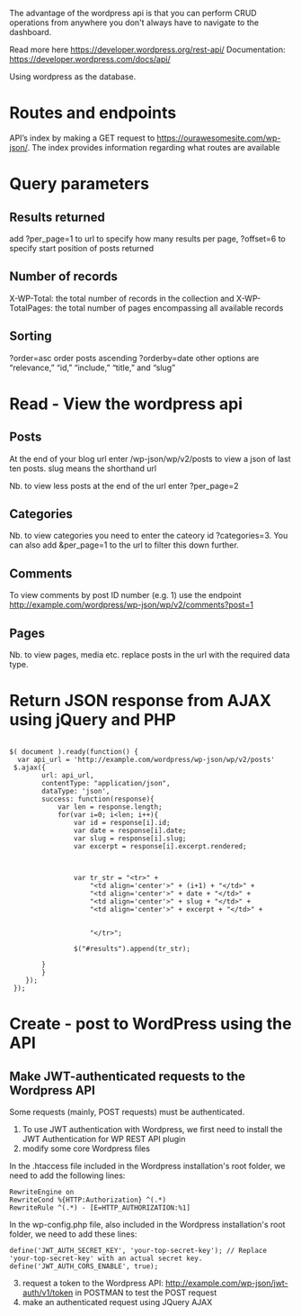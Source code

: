The advantage of the wordpress api is that you can perform CRUD operations from anywhere you don't always have to navigate to the dashboard.

Read more here https://developer.wordpress.org/rest-api/
Documentation: https://developer.wordpress.com/docs/api/

Using wordpress as the database.

Routes and endpoints
=====================

API’s index by making a GET request to https://ourawesomesite.com/wp-json/. The index provides information regarding what routes are available 

Query parameters
=================

Results returned
-----------------

add ?per_page=1 to url to specify how many results per page, ?offset=6 to specify start position of posts returned

Number of records
------------------

X-WP-Total: the total number of records in the collection and X-WP-TotalPages: the total number of pages encompassing all available records

Sorting
------

?order=asc order posts ascending ?orderby=date other options are “relevance,” “id,” “include,” “title,” and “slug”

Read - View the wordpress api
======================

Posts
------

At the end of your blog url enter /wp-json/wp/v2/posts to view a json of last ten posts. slug means the shorthand url

Nb. to view less posts at the end of the url enter ?per_page=2

Categories
-----------

Nb. to view categories you need to enter the cateory id ?categories=3.  You can also add &per_page=1 to the url to filter this down further.

Comments
--------

To view comments by post ID number (e.g. 1) use the endpoint http://example.com/wordpress/wp-json/wp/v2/comments?post=1

Pages
-----

Nb. to view pages, media etc. replace posts in the url with the required data type.

Return JSON response from AJAX using jQuery and PHP
===================================================

```

$( document ).ready(function() {
  var api_url = 'http://example.com/wordpress/wp-json/wp/v2/posts'
 $.ajax({
        url: api_url,
        contentType: "application/json",
        dataType: 'json',
        success: function(response){
            var len = response.length;
            for(var i=0; i<len; i++){
                var id = response[i].id;
                var date = response[i].date;
                var slug = response[i].slug;
                var excerpt = response[i].excerpt.rendered;
                
                

                var tr_str = "<tr>" +
                    "<td align='center'>" + (i+1) + "</td>" +
                    "<td align='center'>" + date + "</td>" +
                    "<td align='center'>" + slug + "</td>" +
                    "<td align='center'>" + excerpt + "</td>" +
                    
                    
                    "</tr>";

                $("#results").append(tr_str);       
                
        }    
        } 
    });
 });

```
Create - post to WordPress using the API
========================================

Make JWT-authenticated requests to the Wordpress API
-----------------------------------------------------
Some requests (mainly, POST requests) must be authenticated.

1. To use JWT authentication with Wordpress, we first need to install the JWT Authentication for WP REST API plugin
2. modify some core Wordpress files

In the .htaccess file included in the Wordpress installation's root folder, we need to add the following lines:

```
RewriteEngine on
RewriteCond %{HTTP:Authorization} ^(.*)
RewriteRule ^(.*) - [E=HTTP_AUTHORIZATION:%1]

```

In the wp-config.php file, also included in the Wordpress installation's root folder, we need to add these lines:

```
define('JWT_AUTH_SECRET_KEY', 'your-top-secret-key'); // Replace 'your-top-secret-key' with an actual secret key.
define('JWT_AUTH_CORS_ENABLE', true);

```

3. request a token to the Wordpress API: http://example.com/wp-json/jwt-auth/v1/token in POSTMAN to test the POST request
4. make an authenticated request using JQuery AJAX

